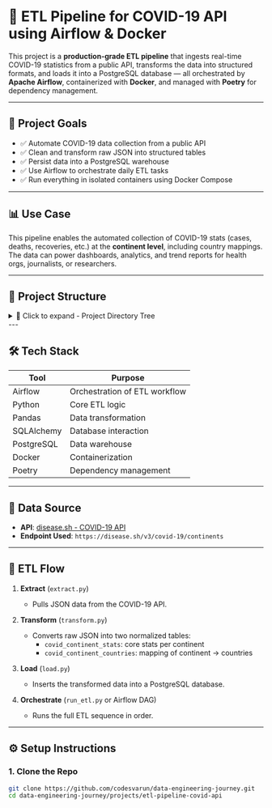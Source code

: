 # 🦠 ETL Pipeline for COVID-19 API using Airflow & Docker

This project is a **production-grade ETL pipeline** that ingests real-time COVID-19 statistics from a public API, transforms the data into structured formats, and loads it into a PostgreSQL database — all orchestrated by **Apache Airflow**, containerized with **Docker**, and managed with **Poetry** for dependency management.

---

## 🚀 Project Goals

- ✅ Automate COVID-19 data collection from a public API
- ✅ Clean and transform raw JSON into structured tables
- ✅ Persist data into a PostgreSQL warehouse
- ✅ Use Airflow to orchestrate daily ETL tasks
- ✅ Run everything in isolated containers using Docker Compose

---

## 📊 Use Case

This pipeline enables the automated collection of COVID-19 stats (cases, deaths, recoveries, etc.) at the **continent level**, including country mappings. The data can power dashboards, analytics, and trend reports for health orgs, journalists, or researchers.

---

## 📁 Project Structure
<details> <summary>📁 Click to expand - Project Directory Tree</summary>
etl-pipeline-covid-api/
│
├── dags/                  # Airflow DAGs for orchestration
├── scripts/               # ETL scripts: extract, transform, load
│   ├── extract.py
│   ├── transform.py
│   ├── load.py
│   └── run_etl.py
├── .env                   # Environment variables (DB credentials, etc.)
├── Dockerfile             # Custom Airflow image with Poetry
├── docker-compose.yml     # Services: airflow, postgres, scheduler
├── pyproject.toml         # Poetry-based dependency management
└── README.md              # You are here
</details>
---

## 🛠️ Tech Stack

| Tool        | Purpose                          |
|-------------|----------------------------------|
| Airflow     | Orchestration of ETL workflow    |
| Python      | Core ETL logic                   |
| Pandas      | Data transformation              |
| SQLAlchemy  | Database interaction             |
| PostgreSQL  | Data warehouse                   |
| Docker      | Containerization                 |
| Poetry      | Dependency management            |

---

## 🔗 Data Source

- **API**: [disease.sh - COVID-19 API](https://disease.sh/docs/#/)
- **Endpoint Used**: `https://disease.sh/v3/covid-19/continents`

---

## 🧬 ETL Flow

1. **Extract** (`extract.py`)
   - Pulls JSON data from the COVID-19 API.

2. **Transform** (`transform.py`)
   - Converts raw JSON into two normalized tables:
     - `covid_continent_stats`: core stats per continent
     - `covid_continent_countries`: mapping of continent → countries

3. **Load** (`load.py`)
   - Inserts the transformed data into a PostgreSQL database.

4. **Orchestrate** (`run_etl.py` or Airflow DAG)
   - Runs the full ETL sequence in order.

---

## ⚙️ Setup Instructions

### 1. Clone the Repo

```bash
git clone https://github.com/codesvarun/data-engineering-journey.git
cd data-engineering-journey/projects/etl-pipeline-covid-api